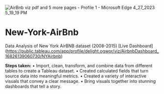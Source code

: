 ![AirBnb viz pdf and 5 more pages - Profile 1 - Microsoft​ Edge 4_27_2023 5_19_19 PM](https://user-images.githubusercontent.com/56348397/234930118-9795988f-5436-439d-b732-4bc92ac088b9.png)

# New-York-AirBnb
Data Analysis of New York AirBNB dataset (2008-2015)
[Live Dashboard]
(https://public.tableau.com/app/profile/delight.ogwor/viz/AirbnbDashboard_16826139060730/NYAirbnb)

**Steps taken:**
•	Import, clean, transform, and combine data from different tables to create a Tableau dataset.
•	Created calculated fields that turn source data into meaningful metrics.
•	Created a variety of interactive visuals that convey a clear message.
•	Bring visuals together into stunning dashboards that tell a story.

